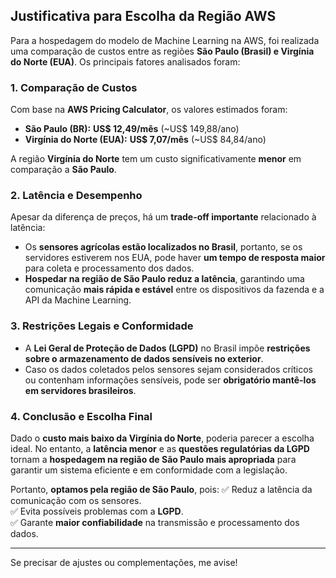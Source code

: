 ## **Justificativa para Escolha da Região AWS**
Para a hospedagem do modelo de Machine Learning na AWS, foi realizada uma comparação de custos entre as regiões **São Paulo (Brasil) e Virgínia do Norte (EUA)**. Os principais fatores analisados foram:

### **1. Comparação de Custos**
Com base na **AWS Pricing Calculator**, os valores estimados foram:
- **São Paulo (BR):** **US$ 12,49/mês** (~US$ 149,88/ano)
- **Virgínia do Norte (EUA):** **US$ 7,07/mês** (~US$ 84,84/ano)

A região **Virgínia do Norte** tem um custo significativamente **menor** em comparação a **São Paulo**.

### **2. Latência e Desempenho**
Apesar da diferença de preços, há um **trade-off importante** relacionado à latência:
- Os **sensores agrícolas estão localizados no Brasil**, portanto, se os servidores estiverem nos EUA, pode haver **um tempo de resposta maior** para coleta e processamento dos dados.
- **Hospedar na região de São Paulo reduz a latência**, garantindo uma comunicação **mais rápida e estável** entre os dispositivos da fazenda e a API da Machine Learning.

### **3. Restrições Legais e Conformidade**
- A **Lei Geral de Proteção de Dados (LGPD)** no Brasil impõe **restrições sobre o armazenamento de dados sensíveis no exterior**.
- Caso os dados coletados pelos sensores sejam considerados críticos ou contenham informações sensíveis, pode ser **obrigatório mantê-los em servidores brasileiros**.

### **4. Conclusão e Escolha Final**
Dado o **custo mais baixo da Virgínia do Norte**, poderia parecer a escolha ideal. No entanto, a **latência menor** e as **questões regulatórias da LGPD** tornam a **hospedagem na região de São Paulo mais apropriada** para garantir um sistema eficiente e em conformidade com a legislação.

Portanto, **optamos pela região de São Paulo**, pois:
✅ Reduz a latência da comunicação com os sensores.  
✅ Evita possíveis problemas com a **LGPD**.  
✅ Garante **maior confiabilidade** na transmissão e processamento dos dados.  


---

Se precisar de ajustes ou complementações, me avise!